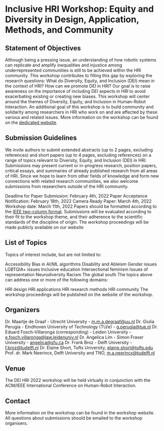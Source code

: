 # Inclusive HRI Workshop: Equity and Diversity in Design, Application, Methods, and Community

## Statement of Objectives
Although being a pressing issue, an understanding of how robotic systems can replicate and amplify inequalities and injustice among underrepresented communities is still to be achieved within the HRl community. This workshop contributes to filling this gap by exploring the research questions: What do Diversity, Equity, and Inclusion (DEI) mean in the context of HRI? How can we promote DEI in HRI? Our goal is to raise awareness on the importance of including DEI aspects in HRI to avoid exacerbating existing or creating new biases. This workshop will center around the themes of Diversity, Equity, and Inclusion in Human-Robot Interaction.  An additional goal of this workshop is to build community and solidarity among researchers in HRI who work on and are affected by these various and related  issues. More information on the workshop can be found on the [dedicated website](https://sites.google.com/view/dei-hri-2022/home).


## Submission Guidelines
We invite authors to submit extended abstracts (up to 2 pages, excluding references) and short papers (up to 4 pages, excluding references) on a range of topics relevant to Diversity, Equity, and Inclusion (DEI) in HRI. Submissions may present current or in-progress research, position papers, critical essays, and summaries of already published research from all areas of HRI. Since we hope to learn from other fields of knowledge and  form new connections with  related research communities, we also welcome submissions from researchers outside of the HRI community.

Deadline for Paper Submission: February 4th, 2022
Paper Acceptance Notification: February 18th, 2022
Camera Ready Paper: March 4th, 2022
Workshop date: March 11th, 2022
Papers should be formatted according to the [IEEE two-column format](https://www.ieee.org/conferences/publishing/templates.html). Submissions will be evaluated according to their fit to the workshop theme, and their adherence to the scientific standards of the discipline of origin. The workshop proceedings will be made publicly available on our website

## List of Topics
Topics of interest include, but are not limited to:

Accessibility
Bias in AI/ML algorithms
Disability and Ableism
Gender issues
LGBTQIA+ issues
Inclusive education
Intersectional feminism
Issues of representation
Neurodiversity
Racism
The global south
The topics above can address one or more of the following domains:

HRI design
HRI applications 
HRI research methods
HRI community
The workshop proceedings will be published on the website of the workshop.

## Organizers
Dr. Maartje de Graaf - Utrecht University - m.m.a.degraaf@uu.nl
Dr. Giulia Perugia - Eindhoven University of Technology (TU/e) - g.perugia@tue.nl
Dr. Eduard Fosch-Villaronga (corresponding) - Leiden University - e.fosch.villaronga@law.leidenuniv.nl
Dr. Angelica Lim - Simon Fraser University - angelica@sfu.ca
Dr. Frank Broz - Delft University - f.broz@tudelft.nl
Dr. Elaine Short, Tufts University, elaine.short@tufts.edu
Prof. dr. Mark Neerincx, Delft University and TNO, m.a.neerincx@tudelft.nl

## Venue
The DEI HRI 2022 workshop will be held virtually in conjunction with the ACM/IEEE International Conference on Human-Robot Interaction.

## Contact
More information on the workshop can be found in the workshop website. All questions about submissions should be emailed to the workshop organisers.